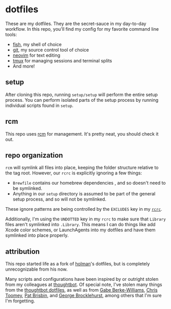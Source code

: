 # dotfiles #

These are my dotfiles. They are the secret-sauce in my day-to-day workflow. In
this repo, you'll find my config for my favorite command line tools:

- [fish], my shell of choice
- [git], my source control tool of choice
- [neovim] for text editing
- [tmux] for managing sessions and terminal splits
- And more!

[fish]: https://fishshell.com/
[git]: https://git-scm.com/
[neovim]: https://neovim.io/
[tmux]: https://github.com/tmux/tmux

## setup ##

After cloning this repo, running `setup/setup` will perform the entire setup
process. You can perform isolated parts of the setup process by running
individual scripts found in `setup`.

## rcm ##

This repo uses [rcm] for management. It's pretty neat, you should check it
out.

[rcm]: https://github.com/thoughtbot/rcm

## repo organization ##

`rcm` will symlink all files into place, keeping the folder structure relative
to the tag root. However, our `rcrc` is explicitly ignoring a few things:

 - `Brewfile` contains our homebrew dependencies , and so doesn't need to be
   symlinked.
 - Anything in our `setup` directory is assumed to be part of the general
   setup process, and so will not be symlinked.

These ignore patterns are being controlled by the `EXCLUDES` key in my
[`rcrc`][rcrc].

[rcrc]: https://github.com/gfontenot/dotfiles/blob/main/rcrc

Additionally, I'm using the `UNDOTTED` key in my `rcrc` to make sure that
`Library` files aren't symlinked into `.Library`. This means I can do things
like add Xcode color schemes, or LaunchAgents into my dotfiles and have them
symlinked into place properly.

## attribution ##

This repo started life as a fork of [holman]'s dotfiles, but is completely
unrecognizable from his now.

[holman]: https://github.com/holman/dotfiles

Many scripts and configurations have been inspired by or outright stolen from
my colleagues at [thoughtbot]. Of special note, I've stolen many things from
the [thoughtbot dotfiles], as well as from [Gabe Berke-Williams], [Chris
Toomey], [Pat Brisbin], and [George Brocklehurst], among others that I'm sure
I'm forgetting.

[thoughtbot]: https://thoughtbot.com/
[thoughtbot dotfiles]: https://github.com/thoughtbot/dotfiles
[Gabe Berke-Williams]: https://github.com/gabebw/dotfiles
[Chris Toomey]: https://github.com/christoomey/dotfiles
[Pat Brisbin]: https://github.com/pbrisbin/dotfiles
[George Brocklehurst]: https://github.com/georgebrock/dotfiles
